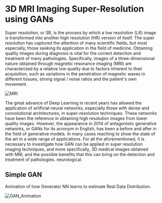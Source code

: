 # 3D MRI Imaging Super-Resolution using GANs

Super resolution, or SR, is the process by which a low resolution (LR) image is transformed into another high resolution (HR) version of itself. The super resolution has captured the attention of many scientific fields, but most especially, those seeking its application in the field of medicine. Obtaining quality images during diagnosis is vital for the correct detection and treatment of many pathologies. Specifically, images of a three-dimensional nature obtained through magnetic resonance imaging (MRI) are characterized by a relative low quality due to factors inherent to their acquisition, such as variations in the penetration of magnetic waves in different tissues, strong signal / noise ratios and the patient's own movement.

![MRI](https://lh3.googleusercontent.com/proxy/w6WPAW4AUqUPNVT601N3CS2lKnBgtaE6L-1Oqj3T4dif1D1p-AE7rCDuq_FUEx-IsWGB8NIG3j1lkPswRVwLsogvO-l1zligrLYhMHmcZBHk6UhyNR-3qth_r6NWJ1lVtRp031LG8n_V6v9B5rA4k-gxeitMM12l-U8tTWJgKxQG71_8yeA)

The great advance of Deep Learning in recent years has allowed the application of artificial neural networks, especially those with dense and convolutional architectures, in super-resolution techniques. These networks have been the reference in obtaining high resolution images from lower quality images. However, the appearance in 2014 of antagonistic generative networks, or GANs for its acronym in English, has been a before and after in the field of generative models. In many cases reaching to show the state of the art in a wide range of applications.
For all the aforementioned, it is necessary to investigate how GAN can be applied in super resolution imaging techniques, and more specifically, 3D medical images obtained with MRI, and the possible benefits that this can bring on the detection and treatment of pathologies. neurological.

## Simple GAN

Animation of how Generator NN learns to estimate Real Data Distribution.

![GAN_Animation](resources/animations/GAN_animation.gif)